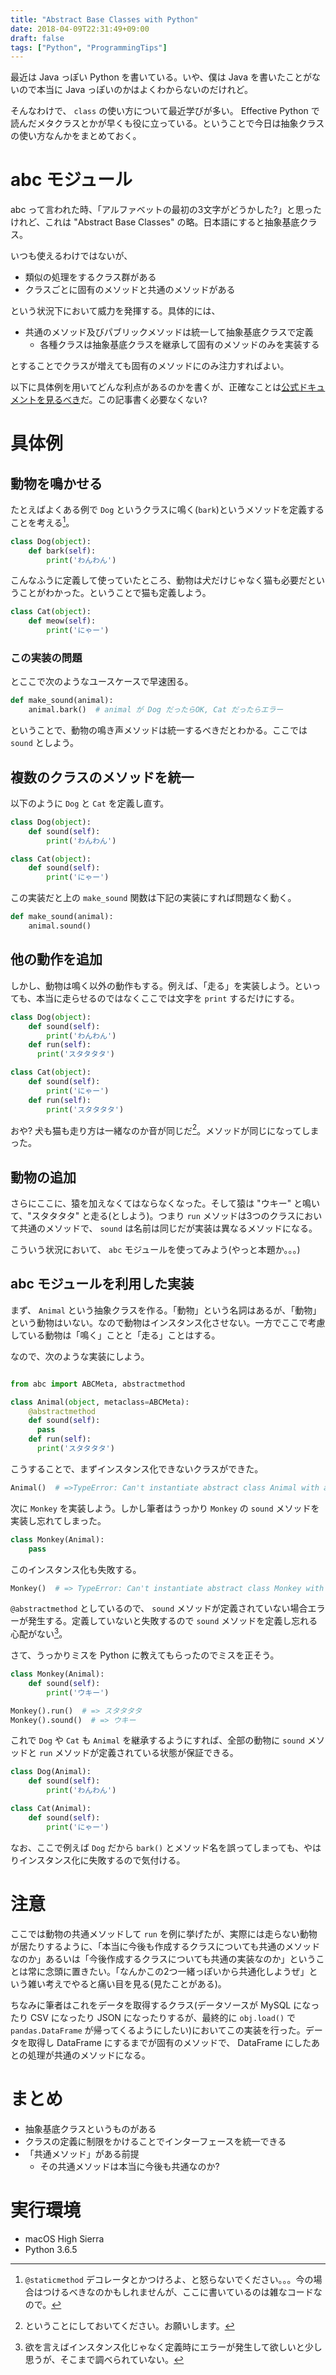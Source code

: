 ```yaml
---
title: "Abstract Base Classes with Python"
date: 2018-04-09T22:31:49+09:00
draft: false
tags: ["Python", "ProgrammingTips"]
---
```


最近は Java っぽい Python を書いている。いや、僕は Java を書いたことがないので本当に Java っぽいのかはよくわからないのだけれど。

そんなわけで、 `class` の使い方について最近学びが多い。 Effective Python で読んだメタクラスとかが早くも役に立っている。ということで今日は抽象クラスの使い方なんかをまとめておく。

# abc モジュール

abc って言われた時、「アルファベットの最初の3文字がどうかした?」と思ったけれど、これは "Abstract Base Classes" の略。日本語にすると抽象基底クラス。

いつも使えるわけではないが、


- 類似の処理をするクラス群がある
- クラスごとに固有のメソッドと共通のメソッドがある

という状況下において威力を発揮する。具体的には、

- 共通のメソッド及びパブリックメソッドは統一して抽象基底クラスで定義
    - 各種クラスは抽象基底クラスを継承して固有のメソッドのみを実装する

とすることでクラスが増えても固有のメソッドにのみ注力すればよい。

以下に具体例を用いてどんな利点があるのかを書くが、正確なことは[公式ドキュメントを見るべき](https://docs.python.jp/3/library/abc.html)だ。この記事書く必要なくない?

# 具体例

## 動物を鳴かせる

たとえばよくある例で `Dog` というクラスに鳴く(`bark`)というメソッドを定義することを考える[^1]。

[^1]: `@staticmethod` デコレータとかつけろよ、と怒らないでください。。。今の場合はつけるべきなのかもしれませんが、ここに書いているのは雑なコードなので。

```python
class Dog(object):
    def bark(self):
        print('わんわん')
```

こんなふうに定義して使っていたところ、動物は犬だけじゃなく猫も必要だということがわかった。ということで猫も定義しよう。

```python
class Cat(object):
    def meow(self):
        print('にゃー')
```

### この実装の問題

とここで次のようなユースケースで早速困る。

```python
def make_sound(animal):
    animal.bark()  # animal が Dog だったらOK, Cat だったらエラー
```

ということで、動物の鳴き声メソッドは統一するべきだとわかる。ここでは `sound` としよう。

## 複数のクラスのメソッドを統一

以下のように `Dog` と `Cat` を定義し直す。

```python
class Dog(object):
    def sound(self):
        print('わんわん')

class Cat(object):
    def sound(self):
        print('にゃー')
```

この実装だと上の `make_sound` 関数は下記の実装にすれば問題なく動く。

```python
def make_sound(animal):
    animal.sound()
```

## 他の動作を追加

しかし、動物は鳴く以外の動作もする。例えば、「走る」を実装しよう。といっても、本当に走らせるのではなくここでは文字を `print` するだけにする。

```python
class Dog(object):
    def sound(self):
        print('わんわん')
    def run(self):
      print('スタタタタ')

class Cat(object):
    def sound(self):
        print('にゃー')
    def run(self):
        print('スタタタタ')
```

おや? 犬も猫も走り方は一緒なのか音が同じだ[^2]。メソッドが同じになってしまった。

[^2]: ということにしておいてください。お願いします。

## 動物の追加

さらにここに、猿を加えなくてはならなくなった。そして猿は "ウキー" と鳴いて、"スタタタタ" と走る(としよう)。つまり `run` メソッドは3つのクラスにおいて共通のメソッドで、 `sound` は名前は同じだが実装は異なるメソッドになる。

こういう状況において、 `abc` モジュールを使ってみよう(やっと本題か。。。)

## abc モジュールを利用した実装

まず、 `Animal` という抽象クラスを作る。「動物」という名詞はあるが、「動物」という動物はいない。なので動物はインスタンス化させない。一方でここで考慮している動物は「鳴く」ことと「走る」ことはする。

なので、次のような実装にしよう。

```python

from abc import ABCMeta, abstractmethod

class Animal(object, metaclass=ABCMeta):
    @abstractmethod
    def sound(self):
      pass
    def run(self):
      print('スタタタタ')
```

こうすることで、まずインスタンス化できないクラスができた。

```python
Animal()  # =>TypeError: Can't instantiate abstract class Animal with abstract methods sound
```

次に `Monkey` を実装しよう。しかし筆者はうっかり `Monkey` の `sound` メソッドを実装し忘れてしまった。

```python
class Monkey(Animal):
    pass
```

このインスタンス化も失敗する。

```python
Monkey()  # => TypeError: Can't instantiate abstract class Monkey with abstract methods sound
```

`@abstractmethod` としているので、 `sound` メソッドが定義されていない場合エラーが発生する。定義していないと失敗するので `sound` メソッドを定義し忘れる心配がない[^3]。

[^3]: 欲を言えばインスタンス化じゃなく定義時にエラーが発生して欲しいと少し思うが、そこまで調べられていない。

さて、うっかりミスを Python に教えてもらったのでミスを正そう。

```python
class Monkey(Animal):
    def sound(self):
        print('ウキー')

Monkey().run()  # => スタタタタ
Monkey().sound()  # => ウキー
```

これで `Dog` や `Cat` も `Animal` を継承するようにすれば、全部の動物に `sound` メソッドと `run` メソッドが定義されている状態が保証できる。

```python
class Dog(Animal):
    def sound(self):
        print('わんわん')

class Cat(Animal):
    def sound(self):
        print('にゃー')
```

なお、ここで例えば `Dog` だから `bark()` とメソッド名を誤ってしまっても、やはりインスタンス化に失敗するので気付ける。

# 注意

ここでは動物の共通メソッドして `run` を例に挙げたが、実際には走らない動物が居たりするように、「本当に今後も作成するクラスについても共通のメソッドなのか」あるいは「今後作成するクラスについても共通の実装なのか」ということは常に念頭に置きたい。「なんかこの2つ一緒っぽいから共通化しようぜ」という雑い考えでやると痛い目を見る(見たことがある)。

ちなみに筆者はこれをデータを取得するクラス(データソースが MySQL になったり CSV になったり JSON になったりするが、最終的に `obj.load()` で `pandas.DataFrame` が帰ってくるようにしたい)においてこの実装を行った。データを取得し DataFrame にするまでが固有のメソッドで、 DataFrame にしたあとの処理が共通のメソッドになる。

# まとめ

- 抽象基底クラスというものがある
- クラスの定義に制限をかけることでインターフェースを統一できる
- 「共通メソッド」がある前提
    - その共通メソッドは本当に今後も共通なのか?

# 実行環境

- macOS High Sierra
- Python 3.6.5
